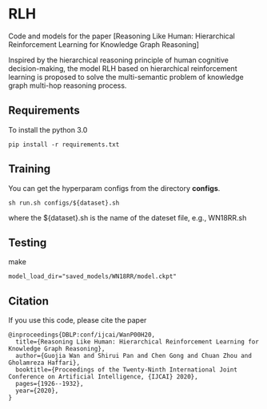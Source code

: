 # RLH
Code and models for the paper [Reasoning Like Human: Hierarchical Reinforcement Learning for Knowledge Graph Reasoning]

Inspired by the hierarchical reasoning principle of human cognitive decision-making, the model RLH based on hierarchical reinforcement
learning is proposed to solve the multi-semantic problem of knowledge graph multi-hop reasoning process.


## Requirements
To install the python 3.0
```
pip install -r requirements.txt
```

## Training

You can get the hyperparam configs from the directory **configs**.
```
sh run.sh configs/${dataset}.sh
```
where the ${dataset}.sh is the name of the dateset file, e.g., WN18RR.sh

## Testing
make
```
model_load_dir="saved_models/WN18RR/model.ckpt"
```
## Citation
If you use this code, please cite the paper
```
@inproceedings{DBLP:conf/ijcai/WanP00H20,
  title={Reasoning Like Human: Hierarchical Reinforcement Learning for Knowledge Graph Reasoning},
  author={Guojia Wan and Shirui Pan and Chen Gong and Chuan Zhou and Gholamreza Haffari},
  booktitle={Proceedings of the Twenty-Ninth International Joint Conference on Artificial Intelligence, {IJCAI} 2020},
  pages={1926--1932},
  year={2020},
}
```
